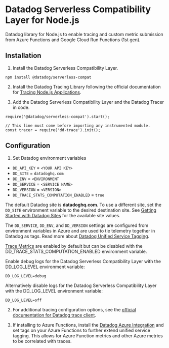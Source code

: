 # Datadog Serverless Compatibility Layer for Node.js

Datadog library for Node.js to enable tracing and custom metric submission from Azure Functions and Google Cloud Run Functions (1st gen).

## Installation

1. Install the Datadog Serverless Compatibility Layer.
```
npm install @datadog/serverless-compat
```

2. Install the Datadog Tracing Library following the official documentation for [Tracing Node.js Applications](https://docs.datadoghq.com/tracing/trace_collection/automatic_instrumentation/dd_libraries/nodejs/).

3. Add the Datadog Serverless Compatibility Layer and the Datadog Tracer in code.

```
require('@datadog/serverless-compat').start();

// This line must come before importing any instrumented module.
const tracer = require('dd-trace').init();
```

## Configuration

1. Set Datadog environment variables
  - `DD_API_KEY` = `<YOUR API KEY>`
  - `DD_SITE` = `datadoghq.com`
  - `DD_ENV` = `<ENVIRONMENT`
  - `DD_SERVICE` = `<SERVICE NAME>`
  - `DD_VERSION` = `<VERSION>`
  - `DD_TRACE_STATS_COMPUTATION_ENABLED` = `true`

The default Datadog site is **datadoghq.com**. To use a different site, set the `DD_SITE` environment variable to the desired destination site. See [Getting Started with Datadog Sites](https://docs.datadoghq.com/getting_started/site/) for the available site values.

The `DD_SERVICE`, `DD_ENV`, and `DD_VERSION` settings are configured from environment variables in Azure and are used to tie telemetry together in Datadog as tags. Read more about [Datadog Unified Service Tagging](https://docs.datadoghq.com/getting_started/tagging/unified_service_tagging).

[Trace Metrics](https://docs.datadoghq.com/tracing/metrics/metrics_namespace/) are enabled by default but can be disabled with the DD_TRACE_STATS_COMPUTATION_ENABLED environment variable.

Enable debug logs for the Datadog Serverless Compatibility Layer with the DD_LOG_LEVEL environment variable:

```
DD_LOG_LEVEL=debug
```

Alternatively disable logs for the Datadog Serverless Compatibility Layer with the DD_LOG_LEVEL environment variable:

```
DD_LOG_LEVEL=off
```

2. For additional tracing configuration options, see the [official documentation for Datadog trace client](https://datadoghq.dev/dd-trace-js/).

3. If installing to Azure Functions, install the [Datadog Azure Integration](https://docs.datadoghq.com/integrations/azure/#setup) and set tags on your Azure Functions to further extend unified service tagging. This allows for Azure Function metrics and other Azure metrics to be correlated with traces.
